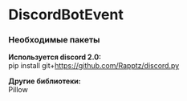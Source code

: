 # DiscordBotEvent

### Необходимые пакеты

**Используется discord 2.0:**  
pip install git+https://github.com/Rapptz/discord.py

**Другие библиотеки:**  
Pillow
